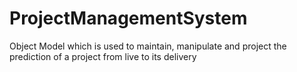 # ProjectManagementSystem
Object Model which is used to maintain, manipulate and project the prediction of a project from live to its delivery
